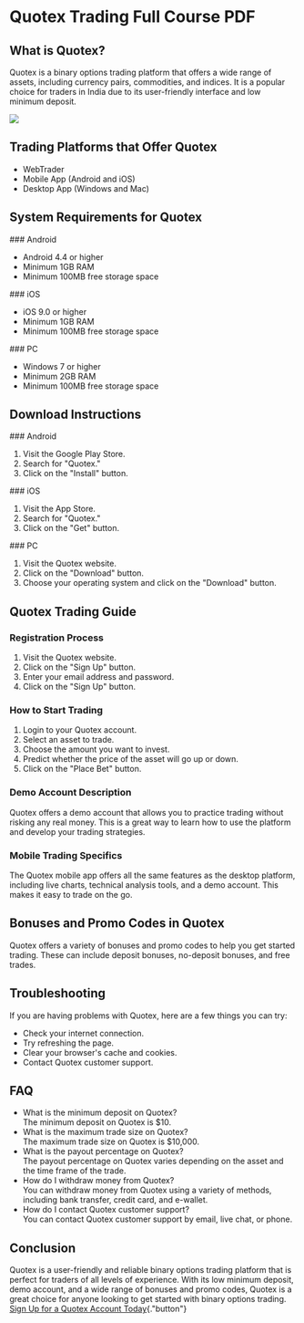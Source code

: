 # Quotex Trading Full Course PDF

## What is Quotex?

Quotex is a binary options trading platform that offers a wide range of
assets, including currency pairs, commodities, and indices. It is a
popular choice for traders in India due to its user-friendly interface
and low minimum deposit.

[![](https://static.quotex.io/files/4_en/300_250.jpg)](https://traff.sbs/brokerqxlid)

## Trading Platforms that Offer Quotex

-   WebTrader
-   Mobile App (Android and iOS)
-   Desktop App (Windows and Mac)

## System Requirements for Quotex

\### Android

-   Android 4.4 or higher
-   Minimum 1GB RAM
-   Minimum 100MB free storage space

\### iOS

-   iOS 9.0 or higher
-   Minimum 1GB RAM
-   Minimum 100MB free storage space

\### PC

-   Windows 7 or higher
-   Minimum 2GB RAM
-   Minimum 100MB free storage space

## Download Instructions

\### Android

1.  Visit the Google Play Store.
2.  Search for "Quotex."
3.  Click on the "Install" button.

\### iOS

1.  Visit the App Store.
2.  Search for "Quotex."
3.  Click on the "Get" button.

\### PC

1.  Visit the Quotex website.
2.  Click on the "Download" button.
3.  Choose your operating system and click on the "Download"
    button.

## Quotex Trading Guide

### Registration Process

1.  Visit the Quotex website.
2.  Click on the "Sign Up" button.
3.  Enter your email address and password.
4.  Click on the "Sign Up" button.

### How to Start Trading

1.  Login to your Quotex account.
2.  Select an asset to trade.
3.  Choose the amount you want to invest.
4.  Predict whether the price of the asset will go up or down.
5.  Click on the "Place Bet" button.

### Demo Account Description

Quotex offers a demo account that allows you to practice trading without
risking any real money. This is a great way to learn how to use the
platform and develop your trading strategies.

### Mobile Trading Specifics

The Quotex mobile app offers all the same features as the desktop
platform, including live charts, technical analysis tools, and a demo
account. This makes it easy to trade on the go.

## Bonuses and Promo Codes in Quotex

Quotex offers a variety of bonuses and promo codes to help you get
started trading. These can include deposit bonuses, no-deposit bonuses,
and free trades.

## Troubleshooting

If you are having problems with Quotex, here are a few things you can
try:

-   Check your internet connection.
-   Try refreshing the page.
-   Clear your browser\'s cache and cookies.
-   Contact Quotex customer support.

## FAQ

-   What is the minimum deposit on Quotex?\
    The minimum deposit on Quotex is \$10.
-   What is the maximum trade size on Quotex?\
    The maximum trade size on Quotex is \$10,000.
-   What is the payout percentage on Quotex?\
    The payout percentage on Quotex varies depending on the asset and
    the time frame of the trade.
-   How do I withdraw money from Quotex?\
    You can withdraw money from Quotex using a variety of methods,
    including bank transfer, credit card, and e-wallet.
-   How do I contact Quotex customer support?\
    You can contact Quotex customer support by email, live chat, or
    phone.

## Conclusion

Quotex is a user-friendly and reliable binary options trading platform
that is perfect for traders of all levels of experience. With its low
minimum deposit, demo account, and a wide range of bonuses and promo
codes, Quotex is a great choice for anyone looking to get started with
binary options trading. [Sign Up for a Quotex Account
Today](\%22https://traff.sbs/brokerqxsignup\%22){."button"}

